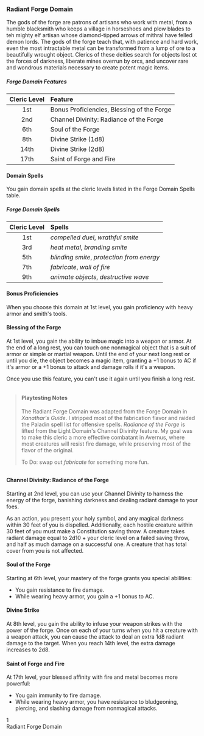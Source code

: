 ### Radiant Forge Domain
The gods of the forge are patrons of artisans who work with metal, from a humble blacksmith who keeps a village in horseshoes and plow blades to teh mighty elf artisan whose diamond-tipped arrows of mithral have felled demon lords. The gods of the forge teach that, with patience and hard work, even the most intractable metal can be transformed from a lump of ore to a beautifully wrought object. Clerics of these deities search for objects lost ot the forces of darkness, liberate mines overrun by orcs, and uncover rare and wondrous materials necessary to create potent magic items.

##### Forge Domain Features
| Cleric Level | Feature |
|:-----:|:-------------|
| 1st | Bonus Proficiencies, Blessing of the Forge |
| 2nd | Channel Divinity: Radiance of the Forge |
| 6th | Soul of the Forge |
| 8th | Divine Strike (1d8) |
| 14th | Divine Strike (2d8) |
| 17th | Saint of Forge and Fire |

#### Domain Spells
You gain domain spells at the cleric levels listed in the Forge Domain Spells table. 

##### Forge Domain Spells
| Cleric Level | Spells |
|:-----:|:-------------|
| 1st | _compelled duel_, _wrathful smite_ |
| 3rd | _heat metal_, _branding smite_ |
| 5th | _blinding smite_, _protection from energy_ |
| 7th | _fabricate_, _wall of fire_ |
| 9th | _animate objects_, _destructive wave_ |


#### Bonus Proficiencies
When you choose this domain at 1st level, you gain proficiency with heavy armor and smith's tools.

#### Blessing of the Forge
At 1st level, you gain the ability to imbue magic into a weapon or armor. At the end of a long rest, you can touch one nonmagical object that is a suit of armor or simple or martial weapon. Until the end of your next long rest or until you die, the object becomes a magic item, granting a +1 bonus to AC if it's armor or a +1 bonus to attack and damage rolls if it's a weapon. 

Once you use this feature, you can't use it again until you finish a long rest.


```
```
> #### Playtesting Notes
> The Radiant Forge Domain was adapted from the Forge Domain in _Xanathar's Guide_. I stripped most of the fabrication flavor and raided the Paladin spell list for offensive spells. _Radiance of the Forge_ is lifted from the Light Domain's Channel Divinity feature. My goal was to make this cleric a more effective combatant in Avernus, where most creatures will resist fire damage, while preserving most of the flavor of the original. 
> 
> To Do: swap out _fabricate_ for something more fun.


<div style='margin-top:30px'></div>


#### Channel Divinity: Radiance of the Forge
Starting at 2nd level, you can use your Channel Divinity to harness the energy of the forge, banishing darkness and dealing radiant damage to your foes.

As an action, you present your holy symbol, and any magical darkness within 30 feet of you is dispelled. Additionally, each hostile creature within 30 feet of you must make a Constitution saving throw. A creature takes radiant damage equal to 2d10 + your cleric level on a failed saving throw, and half as much damage on a successful one. A creature that has total cover from you is not affected.

#### Soul of the Forge
Starting at 6th level, your mastery of the forge grants you special abilities:

* You gain resistance to fire damage.
* While wearing heavy armor, you gain a +1 bonus to AC.

#### Divine Strike
At 8th level, you gain the ability to infuse your weapon strikes with the power of the forge. Once on each of your turns when you hit a creature with a weapon attack, you can cause the attack to deal an extra 1d8 radiant damage to the target. When you reach 14th level, the extra damage increases to 2d8.

#### Saint of Forge and Fire
At 17th level, your blessed affinity with fire and metal becomes more powerful:

* You gain immunity to fire damage.
* While wearing heavy armor, you have resistance to bludgeoning, piercing, and slashing damage from nonmagical attacks.


<div class='pageNumber'>1</div>
<div class='footnote'>Radiant Forge Domain</div>



